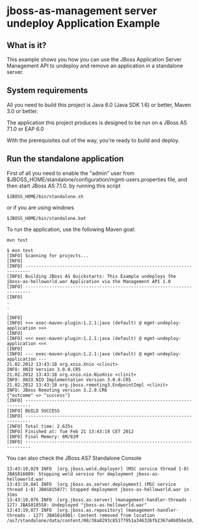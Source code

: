 jboss-as-management server undeploy Application Example
=======================================================

What is it?
-----------

This example shows you how you can use the JBoss Application Server Management API to undeploy and remove an application in a standalone server.


System requirements
-------------------

All you need to build this project is Java 6.0 (Java SDK 1.6) or better, Maven
3.0 or better.

The application this project produces is designed to be run on a JBoss AS 7.1.0 or EAP 6.0
 
With the prerequisites out of the way, you're ready to build and deploy.


Run the standalone application
-------------------------

First of all you need to enable the "admin" user from $JBOSS_HOME/standalone/configuration/mgmt-users.properties file, and then start JBoss AS 7.1.0. by running this script
  
    $JBOSS_HOME/bin/standalone.sh
  
or if you are using windows
 
    $JBOSS_HOME/bin/standalone.bat

To run the application, use the following Maven goal:

    mvn test

    $ mvn test
    [INFO] Scanning for projects...
    [INFO]
    [INFO] ------------------------------------------------------------------------
    [INFO] Building JBoss AS Quickstarts: This Example undeploys the jboss-as-helloworld.war Application via the Management API 1.0
    [INFO] ------------------------------------------------------------------------
    [INFO]
    .
    .
    .
    [INFO]
    [INFO] >>> exec-maven-plugin:1.2.1:java (default) @ mgmt-undeploy-application >>>
    [INFO]
    [INFO] <<< exec-maven-plugin:1.2.1:java (default) @ mgmt-undeploy-application <<<
    [INFO]
    [INFO] --- exec-maven-plugin:1.2.1:java (default) @ mgmt-undeploy-application ---
    21.02.2012 13:43:18 org.xnio.Xnio <clinit>
    INFO: XNIO Version 3.0.0.CR5
    21.02.2012 13:43:18 org.xnio.nio.NioXnio <clinit>
    INFO: XNIO NIO Implementation Version 3.0.0.CR5
    21.02.2012 13:43:18 org.jboss.remoting3.EndpointImpl <clinit>
    INFO: JBoss Remoting version 3.2.0.CR6
    {"outcome" => "success"}
    [INFO] ------------------------------------------------------------------------
    [INFO] BUILD SUCCESS
    [INFO] ------------------------------------------------------------------------
    [INFO] Total time: 2.635s
    [INFO] Finished at: Tue Feb 21 13:43:19 CET 2012
    [INFO] Final Memory: 6M/81M
    [INFO] ------------------------------------------------------------------------


You can also check the JBoss AS7 Standalone Console

    13:43:19,029 INFO  [org.jboss.weld.deployer] (MSC service thread 1-8) JBAS016009: Stopping weld service for deployment jboss-as-helloworld.war
    13:43:19,041 INFO  [org.jboss.as.server.deployment] (MSC service thread 1-8) JBAS015877: Stopped deployment jboss-as-helloworld.war in 31ms
    13:43:19,076 INFO  [org.jboss.as.server] (management-handler-threads - 127) JBAS018558: Undeployed "jboss-as-helloworld.war"
    13:43:19,077 INFO  [org.jboss.as.repository] (management-handler-threads - 127) JBAS014901: Content removed from location /as7/standalone/data/content/08/38a8293c85177951a346326fb2367a0b856e10/content
